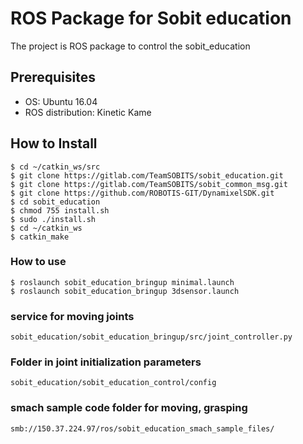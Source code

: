 # ROS Package for Sobit education

The project is ROS package to control the sobit_education

## Prerequisites

- OS: Ubuntu 16.04  
- ROS distribution: Kinetic Kame

## How to Install

```bash:
$ cd ~/catkin_ws/src
$ git clone https://gitlab.com/TeamSOBITS/sobit_education.git
$ git clone https://gitlab.com/TeamSOBITS/sobit_common_msg.git
$ git clone https://github.com/ROBOTIS-GIT/DynamixelSDK.git
$ cd sobit_education
$ chmod 755 install.sh
$ sudo ./install.sh
$ cd ~/catkin_ws
$ catkin_make
```

### How to use

```bash:
$ roslaunch sobit_education_bringup minimal.launch
$ roslaunch sobit_education_bringup 3dsensor.launch
```

### service for moving joints   

```bash:
sobit_education/sobit_education_bringup/src/joint_controller.py
```

###  Folder in joint initialization parameters
```bash:
sobit_education/sobit_education_control/config
```

### smach sample code folder for moving, grasping

```bash:
smb://150.37.224.97/ros/sobit_education_smach_sample_files/
```